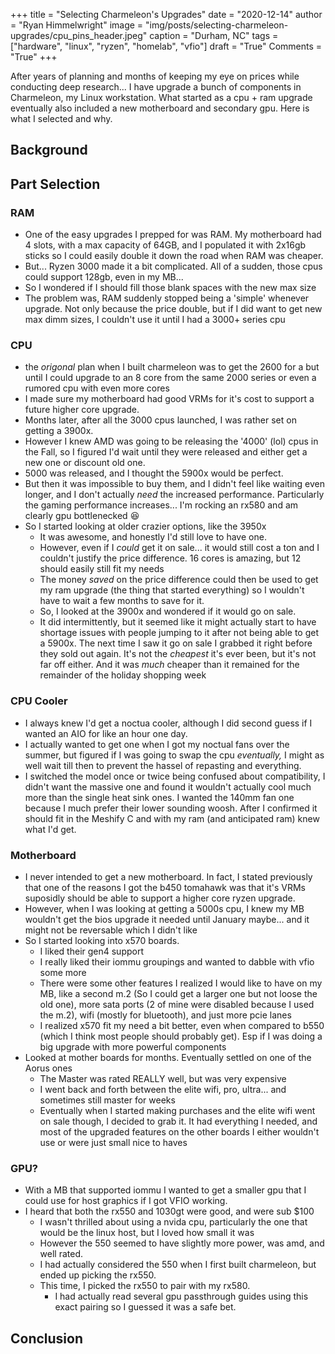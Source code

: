 +++
title   = "Selecting Charmeleon's Upgrades"
date    = "2020-12-14"
author  = "Ryan Himmelwright"
image   = "img/posts/selecting-charmeleon-upgrades/cpu_pins_header.jpeg"
caption = "Durham, NC"
tags    = ["hardware", "linux", "ryzen", "homelab", "vfio"]
draft   = "True"
Comments = "True"
+++

After years of planning and months of keeping my eye on prices while
conducting deep research... I have upgrade a bunch of components in
Charmeleon, my Linux workstation. What started as a cpu + ram upgrade
eventually also included a new motherboard and secondary gpu. Here is what I
selected and why.

<!--more-->

## Background


## Part Selection

### RAM

* One of the easy upgrades I prepped for was RAM. My motherboard had 4 slots, with a max capacity of 64GB, and I populated it with 2x16gb sticks so I could easily double it down the road when RAM was cheaper.
* But... Ryzen 3000 made it a bit complicated. All of a sudden, those cpus could support 128gb, even in my MB...
* So I wondered if I should fill those blank spaces with the new max size
* The problem was, RAM suddenly stopped being a 'simple' whenever upgrade. Not only because the price double, but if I did want to get new max dimm sizes, I couldn't use it until I had a 3000+ series cpu

### CPU

* the *origonal* plan when I built charmeleon was to get the 2600 for a but until I could upgrade to an 8 core from the same 2000 series or even a rumored cpu with even more cores
* I made sure my motherboard had good VRMs for it's cost to support a future higher core upgrade.
* Months later, after all the 3000 cpus launched, I was rather set on getting a 3900x.
* However I knew AMD was going to be releasing the '4000' (lol) cpus in the Fall, so I figured I'd wait until they were released and either get a new one or discount old one.
* 5000 was released, and I thought the 5900x would be perfect.
* But then it was impossible to buy them, and I didn't feel like waiting even longer, and I don't actually *need* the increased performance. Particularly the gaming performance increases... I'm rocking an rx580 and am clearly gpu bottlenecked 😆
* So I started looking at older crazier options, like the 3950x
    * It was awesome, and honestly I'd still love to have one.
    * However, even if I *could* get it on sale... it would still cost a ton and I couldn't justify the price difference. 16 cores is amazing, but 12 should easily still fit my needs
    * The money *saved* on the price difference could then be used to get my ram upgrade (the thing that started everything) so I wouldn't have to wait a few months to save for it.
    * So, I looked at the 3900x and wondered if it would go on sale.
    * It did intermittently, but it seemed like it might actually start to have shortage issues with people jumping to it after not being able to get a 5900x. The next time I saw it go on sale I grabbed it right before they sold out again. It's not the *cheapest* it's ever been, but it's not far off either. And it was *much* cheaper than it remained for the remainder of the holiday shopping week

### CPU Cooler

* I always knew I'd get a noctua cooler, although I did second guess if I wanted an AIO for like an hour one day.
* I actually wanted to get one when I got my noctual fans over the summer, but figured if I was going to swap the cpu *eventually,* I might as well wait till then to prevent the hassel of repasting and everything.
* I switched the model once or twice being confused about compatibility, I didn't want the massive one and found it wouldn't actually cool much more than the single heat sink ones. I wanted the 140mm fan one because I much prefer their lower sounding woosh. After I confirmed it should fit in the Meshify C and with my ram (and anticipated ram) knew what I'd get.

### Motherboard

* I never intended to get a new motherboard. In fact, I stated previously that one of the reasons I got the b450 tomahawk was that it's VRMs suposidly should be able to support a higher core ryzen upgrade.
* However, when I was looking at getting a 5000s cpu, I knew my MB wouldn't get the bios upgrade it needed until January maybe... and it might not be reversable which I didn't like
* So I started looking into x570 boards.
    * I liked their gen4 support
    * I really liked their iommu groupings and wanted to dabble with vfio some more
    * There were some other features I realized I would like to have on my MB, like a second m.2 (So I could get a larger one but not loose the old one), more sata ports (2 of mine were disabled because I used the m.2), wifi (mostly for bluetooth), and just more pcie lanes
    * I realized x570 fit my need a bit better, even when compared to b550 (which I think most people should probably get). Esp if I was doing a big upgrade with more powerful components
* Looked at mother boards for months. Eventually settled on one of the Aorus ones
    * The Master was rated REALLY well, but was very expensive
    * I went back and forth between the elite wifi, pro, ultra... and sometimes still master for weeks
    * Eventually when I started making purchases and the elite wifi went on sale though, I decided to grab it. It had everything I needed, and most of the upgraded features on the other boards I either wouldn't use or were just small nice to haves

### GPU?

* With a MB that supported iommu I wanted to get a smaller gpu that I could use for host graphics if I got VFIO working.
* I heard that both the rx550 and 1030gt were good, and were sub $100
    * I wasn't thrilled about using a nvida cpu, particularly the one that would be the linux host, but I loved how small it was
    * However the 550 seemed to have slightly more power, was amd, and well rated.
    * I had actually considered the 550 when I first built charmeleon, but ended up picking the rx550.
    * This time, I picked the rx550 to pair with my rx580.
        * I had actually read several gpu passthrough guides using this exact pairing so I guessed it was a safe bet.

## Conclusion